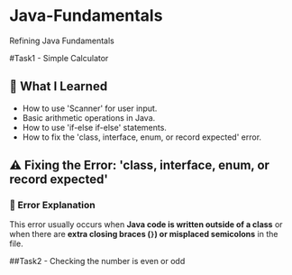 # Java-Fundamentals
Refining Java Fundamentals

#Task1 - Simple Calculator

## 📝 What I Learned
- How to use 'Scanner' for user input.
- Basic arithmetic operations in Java.
- How to use 'if-else if-else' statements.
- How to fix the 'class, interface, enum, or record expected' error.

## ⚠️ Fixing the Error: 'class, interface, enum, or record expected'
### **🚀 Error Explanation**
This error usually occurs when **Java code is written outside of a class** 
or when there are **extra closing braces (`}`) or 
misplaced semicolons** in the file.

##Task2 - Checking the number is even or odd

